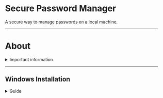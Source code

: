 # Secure Password Manager
A secure way to manage passwords on a local machine.

---
# About
<details>
<summary>Important information</summary>

### Passwords
***Plaintext passwords are never saved.***

**Account Passwords** (*master password*) : are hashed and salted then are stored to the localdatabase only accessible by that user.

**Service Passwords** : are symmetrically encrypted and are stored in the local database. They can only be decrpyted by confirming the master password of the user account.
</details>

---
## Windows Installation
<details>
<summary>Guide</summary>

***Reminder*** : Any code snipped surrounded by `{}` will need your information.

### Install Windows Terminal
- It can be found in microsoft store for free if you search ***Windows Terminal***

---

### Run SPM.exe
- type `keygen` and copy the genrated hash.
- type `q` to quit the program.

---

### Configure .my.cnf file
-  Go to scripts directory
-  Open ***.my.cnf*** file
-  Paste your key from `keygen` command
-  Enter a database name that will be used later
-  Save the file and close it
-  Open Powershell where .my.cnf is located
    - This can be done by `shift + rclick` within the folder, select ***open Powershell window here***.
-  Encrypt the file : 
```shell
cipher /e .\.my.cnf
``` 

---

### Install MySQL Community 8.0.37 or higher
- https://dev.mysql.com/downloads/installer/
- Select Developer Install
- Continue to make a root password
- Don't install example databases
- Uncheck open workbench
- Keep shell checked

---

### Open MysqlShell :
- make sure you are in JS mode type `\js`

##### Connect with root :
- *password was created on install*
```sql
\connect root@localhost
``` 
##### Change to sql mode :
```sql
\sql
```
##### Create a new user :
```sql
CREATE USER '{newuser}'@'%' IDENTIFIED BY 'newpassword';
```
##### Grant and Flush privileges :
```sql
GRANT ALL PRIVILEGES ON *.* TO '{newuser}'@'%';
```
```sql
FLUSH PRIVILEGES;
```
```sql
\disconnect
```

##### Connect with your user :
```sql
\connect {newuser}@localhost
```

---

#### Create a new Database :
```sql
CREATE DATABASE {newdatabase};
```

#### Vefify new database exists : 
```sql
SHOW DATABASES;
```   

#### Create users table :
```sql
CREATE TABLE `users` (
  `userID` int NOT NULL AUTO_INCREMENT,
  `userName` varchar(25) NOT NULL,
  `passwordHash` varchar(84) NOT NULL,
  `creationDate` datetime DEFAULT NULL,
  `guid` varchar(36) NOT NULL,
  PRIMARY KEY (`userID`),
  UNIQUE KEY `userID_UNIQUE` (`userID`),
  UNIQUE KEY `userName_UNIQUE` (`userName`),
  UNIQUE KEY `guid_UNIQUE` (`guid`)
) ENGINE=InnoDB AUTO_INCREMENT=0 DEFAULT CHARSET=utf8mb4 COLLATE=utf8mb4_0900_ai_ci;
```
#### Create services table :
```sql
CREATE TABLE `services` (
    `passID` int NOT NULL AUTO_INCREMENT,
    `userID` int NOT NULL,
    `service` varchar(25) NOT NULL,
    `encryptedPassword` varchar(128) NOT NULL,
    `guid` varchar(36) NOT NULL,
    `creationDate` datetime NOT NULL,
    PRIMARY KEY (`passID`),
    UNIQUE KEY `passID_UNIQUE` (`passID`),
    UNIQUE KEY `guid_UNIQUE` (`guid`),
    KEY `userID` (`userID`),
    CONSTRAINT `userID` FOREIGN KEY (`userID`) REFERENCES `users` (`userID`) ON DELETE CASCADE) ENGINE=InnoDB DEFAULT CHARSET=utf8mb4 COLLATE=utf8mb4_0900_ai_ci;
```
#### Verify tables were created :

```sql
SHOW TABLES;
```

---

### Configure .my.cnf :
- go to ***/scripts/.my.cnf***
- edit in your database name
- edit where you want to save database backup files
- save the file and close it

--- 

### Configuration mylogin.cnf :
- Go to mysql installation files, usually found in: 
```
C:\Program Files\MySQL\MySQL Server 8.0\bin\
```
- Open Terminal in the bin directory and paste with your database username:
```shell
./mysql_config_editor set --login-path=client --host=localhost --user={your_username} --password
```
- file is saved in: ***C:\Users\{your_username}\AppData\Roaming\MySQL\.mylogin.cnf***

### Add Environment Variables :
- Add `MYSQL_COMMANDS` with path `{path\to\mysqlserver\bin\}`
- Add `POWERSHELL` with path `C:\WINDOWS\System32\WindowsPowerShell\v1.0\powershell.exe`

</details>

